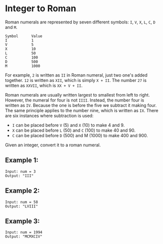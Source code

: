 # Integer to Roman

Roman numerals are represented by seven different symbols: `I`, `V`, `X`, `L`, `C`, `D` and `M`.

```
Symbol      Value
I           1
V           5
X           10
L           50
C           100
D           500
M           1000
```

For example, `2` is written as `II` in Roman numeral, just two one's added together. `12` is written as `XII`, which is simply `X + II`. The number `27` is written as `XXVII`, which is `XX + V + II`.

Roman numerals are usually written largest to smallest from left to right. However, the numeral for four is not `IIII`. Instead, the number four is written as `IV`. Because the one is before the five we subtract it making four. The same principle applies to the number nine, which is written as `IX`. There are six instances where subtraction is used:

* `I` can be placed before `V` (5) and `X` (10) to make 4 and 9. 
* `X` can be placed before `L` (50) and `C` (100) to make 40 and 90.
* `C` can be placed before `D` (500) and M (1000) to make 400 and 900.

Given an integer, convert it to a roman numeral.

## Example 1:

```
Input: num = 3
Output: "III"
```

## Example 2:

```
Input: num = 58
Output: "LVIII"
```

## Example 3:

```
Input: num = 1994
Output: "MCMXCIV"
```
